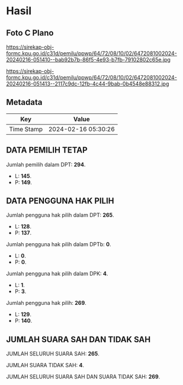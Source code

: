 # Hasil

## Foto C Plano

https://sirekap-obj-formc.kpu.go.id/c31d/pemilu/ppwp/64/72/08/10/02/6472081002024-20240216-051410--bab92b7b-86f5-4e93-b7fb-79102802c65e.jpg

https://sirekap-obj-formc.kpu.go.id/c31d/pemilu/ppwp/64/72/08/10/02/6472081002024-20240216-051413--2117c9dc-12fb-4c44-9bab-0b4548e88312.jpg


## Metadata

| Key        | Value               |
| ---------- | ------------------- |
| Time Stamp | 2024-02-16 05:30:26 |


## DATA PEMILIH TETAP

Jumlah pemilih dalam DPT: **294**.
 * L: **145**.
 * P: **149**.

## DATA PENGGUNA HAK PILIH

Jumlah pengguna hak pilih dalam DPT: **265**.
 * L: **128**.
 * P: **137**.

Jumlah pengguna hak pilih dalam DPTb: **0**.
 * L: **0**.
 * P: **0**.

Jumlah pengguna hak pilih dalam DPK: **4**.
 * L: **1**.
 * P: **3**.

Jumlah pengguna hak pilih: **269**.
 * L: **129**.
 * P: **140**.

## JUMLAH SUARA SAH DAN TIDAK SAH

JUMLAH SELURUH SUARA SAH: **265**.

JUMLAH SUARA TIDAK SAH: **4**.

JUMLAH SELURUH SUARA SAH DAN SUARA TIDAK SAH: **269**.


